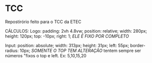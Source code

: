 # TCC
Repostirório feito para o TCC da ETEC

CÁLCULOS:
  Logo:
    padding: 2vh 4.8vw;
    position: relative;
    width: 280px;
    height: 120px;
    top: -10px;
    right: 1;
    *ELE É FIXO POR COMPLETO*

  Input: 
    position: absolute; 
    width: 313px;
    height: 31px;
    left: 55px;
    border-radius: 10px;
    *SOMENTE O TOP TEM ALTERAÇÃO*
    tentem sempre ser números "fixos o top e left. Ex: 5,10,15,20